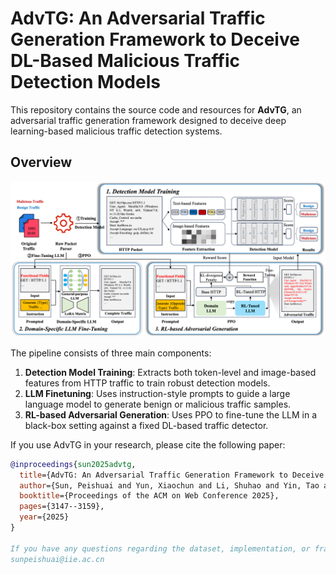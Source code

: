# AdvTG: An Adversarial Traffic Generation Framework to Deceive DL-Based Malicious Traffic Detection Models

This repository contains the source code and resources for **AdvTG**, an adversarial traffic generation framework designed to deceive deep learning-based malicious traffic detection systems.

## Overview

![AdvTG Overview](./overview.png)

The pipeline consists of three main components:
1. **Detection Model Training**: Extracts both token-level and image-based features from HTTP traffic to train robust detection models.
2. **LLM Finetuning**: Uses instruction-style prompts to guide a large language model to generate benign or malicious traffic samples.
3. **RL-based Adversarial Generation**: Uses PPO to fine-tune the LLM in a black-box setting against a fixed DL-based traffic detector.

If you use AdvTG in your research, please cite the following paper:

```bibtex
@inproceedings{sun2025advtg,
  title={AdvTG: An Adversarial Traffic Generation Framework to Deceive DL-Based Malicious Traffic Detection Models},
  author={Sun, Peishuai and Yun, Xiaochun and Li, Shuhao and Yin, Tao and Si, Chengxiang and Xie, Jiang},
  booktitle={Proceedings of the ACM on Web Conference 2025},
  pages={3147--3159},
  year={2025}
}

If you have any questions regarding the dataset, implementation, or framework, please feel free to contact:
sunpeishuai@iie.ac.cn
